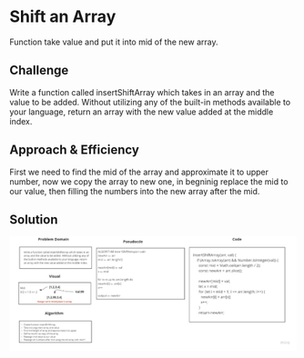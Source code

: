 # Shift an Array
Function take value and put it into mid of the new array.

## Challenge
Write a function called insertShiftArray which takes in an array and the value to be added. Without utilizing any of the built-in methods available to your language, return an array with the new value added at the middle index.

## Approach & Efficiency
First we need to find the mid of the array and approximate it to upper number, now we copy the array to new one, in begninig replace the mid to our value, then filling the numbers into the new array after the mid.

## Solution
![whiteboard](../../assets/shiftArray.jpg)
